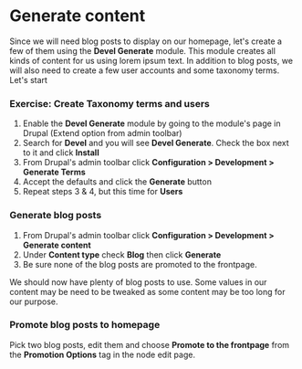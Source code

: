 # Generate content

Since we will need blog posts to display on our homepage, let's create a few of them using the **Devel Generate** module.  This module creates all kinds of content for us using lorem ipsum text.  In addition to blog posts, we will also need to create a few user accounts and some taxonomy terms.  Let's start

### Exercise: Create Taxonomy terms and users

1. Enable the **Devel Generate** module by going to the module's page in Drupal \(Extend option from admin toolbar\)
2. Search for **Devel** and you will see **Devel Generate**.  Check the box next to it and click **Install**
3. From Drupal's admin toolbar click **Configuration &gt; Development &gt; Generate Terms**
4. Accept the defaults and click the **Generate** button
5. Repeat steps 3 & 4, but this time for **Users**

### **Generate blog posts**

1. From Drupal's admin toolbar click **Configuration &gt; Development &gt; Generate content**
2. Under **Content type** check **Blog**  then click **Generate**
3. Be sure none of the blog posts are promoted to the frontpage.

We should now have plenty of blog posts to use.  Some values in our content may be need to be tweaked as some content may be too long for our purpose.

### Promote blog posts to homepage

Pick two blog posts, edit them and choose **Promote to the frontpage** from the **Promotion Options** tag in the node edit page.

